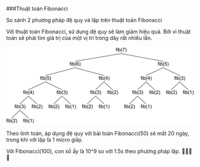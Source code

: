 ###Thuật toán Fibonacci 

So sánh 2 phương pháp đệ quy và lặp trên thuật toán Fibonacci

Với thuật toán Fibonacci, sử dụng đệ quy sẽ làm giảm hiệu quả. Bởi vì thuật toán sẽ phải tìm giá trị của một vị trí trong dãy rất nhiều lần.


![Fibo recursive](https://github.com/locvx1234/Programming/blob/master/Lab%20Python/Fibonaccy/fibo.png)

Theo tính toán, áp dụng đệ quy với bài toán Fibonacci(50) sẽ mất 20 ngày, trong khi với lặp là 1 micro giây.

Với Fibonacci(100), con số ấy là 10^9 so với 1.5s theo phương pháp lặp. :muscle::muscle::muscle::muscle:


